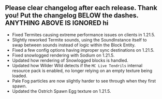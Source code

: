 Please clear changelog after each release.
Thank you!
Put the changelog BELOW the dashes. ANYTHING ABOVE IS IGNORED
hi
-----------------
- Fixed Termites causing extreme performance issues on clients in 1.21.5.
- Slightly reworked Termite sounds, using the SoundInstance itself to swap between sounds instead of logic within the Block Entity.
- Fixed a few config options having improper sync destinations on 1.21.5.
- Fixed snowlogged rendering with Sodium on 1.21.5.
- Updated how rendering of Snowlogged blocks is handled.
- Updated how Wilder Wild detects if the `MC Live Tendrils` internal resource pack is enabled, no longer relying on an empty texture being loaded.
- Pale Fog particles are now slightly harder to see through when they first spawn.
- Updated the Ostrich Spawn Egg texture on 1.21.5.
